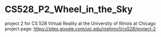 # CS528_P2_Wheel_in_the_Sky

project 2 for CS 528 Virtual Reality at the University of Illinois at Chicago
project page: 
https://sites.google.com/uic.edu/nishimo1/cs528/project-2
